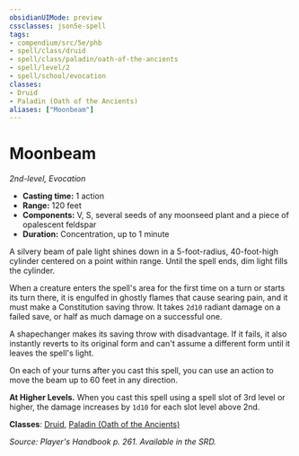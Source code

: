 ```yaml
---
obsidianUIMode: preview
cssclasses: json5e-spell
tags:
- compendium/src/5e/phb
- spell/class/druid
- spell/class/paladin/oath-of-the-ancients
- spell/level/2
- spell/school/evocation
classes:
- Druid
- Paladin (Oath of the Ancients)
aliases: ["Moonbeam"]
---
```

# Moonbeam
*2nd-level, Evocation*  

- **Casting time:** 1 action
- **Range:** 120 feet
- **Components:** V, S, several seeds of any moonseed plant and a piece of opalescent feldspar
- **Duration:** Concentration, up to 1 minute

A silvery beam of pale light shines down in a 5-foot-radius, 40-foot-high cylinder centered on a point within range. Until the spell ends, dim light fills the cylinder.

When a creature enters the spell's area for the first time on a turn or starts its turn there, it is engulfed in ghostly flames that cause searing pain, and it must make a Constitution saving throw. It takes `2d10` radiant damage on a failed save, or half as much damage on a successful one.

A shapechanger makes its saving throw with disadvantage. If it fails, it also instantly reverts to its original form and can't assume a different form until it leaves the spell's light.

On each of your turns after you cast this spell, you can use an action to move the beam up to 60 feet in any direction.

**At Higher Levels.** When you cast this spell using a spell slot of 3rd level or higher, the damage increases by `1d10` for each slot level above 2nd.

**Classes**: [Druid](/3-Mechanics/CLI/classes/druid.md), [Paladin (Oath of the Ancients)](/3-Mechanics/CLI/classes/paladin-oath-of-the-ancients.md)

*Source: Player's Handbook p. 261. Available in the SRD.*